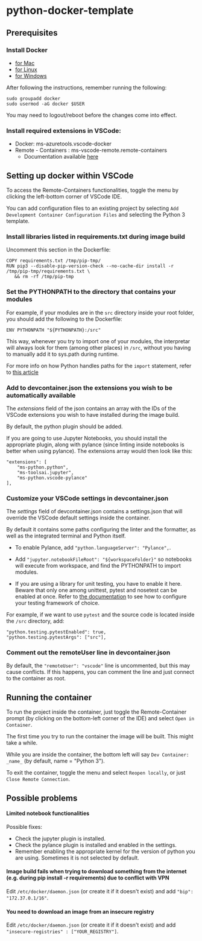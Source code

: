# python-docker-template


## Prerequisites

### Install Docker

- [for Mac](https://docs.docker.com/docker-for-mac/install/)
- [for Linux](https://docs.docker.com/install/linux/docker-ce/ubuntu/)
- [for Windows](https://docs.docker.com/docker-for-windows/install/)

After following the instructions, remember running the following:
```
sudo groupadd docker
sudo usermod -aG docker $USER
```
You may need to logout/reboot before the changes come into effect.


### Install required extensions in VSCode:

- Docker: ms-azuretools.vscode-docker
- Remote - Containers : ms-vscode-remote.remote-containers
  - Documentation available [here](https://code.visualstudio.com/docs/remote/containers)


## Setting up docker within VSCode

To access the Remote-Containers functionalities, toggle the menu by clicking the left-bottom corner of VSCode IDE.

You can add configuration files to an existing project by selecting `Add Development Container Configuration Files` and selecting the Python 3 template.

### Install libraries listed in requirements.txt during image build
Uncomment this section in the Dockerfile:
```
COPY requirements.txt /tmp/pip-tmp/
RUN pip3 --disable-pip-version-check --no-cache-dir install -r /tmp/pip-tmp/requirements.txt \
   && rm -rf /tmp/pip-tmp
```

### Set the PYTHONPATH to the directory that contains your modules
For example, if your modules are in the `src` directory inside your root folder, you should add the following to the Dockerfile:
```
ENV PYTHONPATH "${PYTHONPATH}:/src"
```
This way, whenever you try to import one of your modules, the interpretar will always look for them (among other places) in `/src`, without you having to manually add it to sys.path during runtime.

For more info on how Python handles paths for the `import` statement, refer to [this article](https://www.devdungeon.com/content/python-import-syspath-and-pythonpath-tutorial#toc-5)


### Add to devcontainer.json the extensions you wish to be automatically available
The _extensions_ field of the json contains an array with the IDs of the VSCode extensions you wish to have installed during the image build.

By default, the python plugin should be added.

If you are going to use Jupyter Notebooks, you should install the appropriate plugin, along with pylance (since linting inside notebooks is better when using pylance). The extensions array would then look like this:
```
"extensions": [
	"ms-python.python",
	"ms-toolsai.jupyter",
	"ms-python.vscode-pylance"
],
```

### Customize your VSCode settings in devcontainer.json
The _settings_ field of devcontainer.json contains a settings.json that will override the VSCode default settings inside the container.

By default it contains some paths configuring the linter and the formatter, as well as the integrated terminal and Python itself.

- To enable Pylance, add `"python.languageServer": "Pylance",`.

- Add `"jupyter.notebookFileRoot": "${workspaceFolder}"` so notebooks will execute from workspace, and find the PYTHONPATH to import modules.

- If you are using a library for unit testing, you have to enable it here. Beware that only one among unittest, pytest and nosetest can be enabled at once. Refer to [the documentation](https://code.visualstudio.com/docs/python/testing#_test-configuration-settings) to see how to configure your testing framework of choice.

For example, if we want to use `pytest` and the source code is located inside the `/src` directory, add:
```
"python.testing.pytestEnabled": true,
"python.testing.pytestArgs": ["src"],
```


### Comment out the remoteUser line in devcontainer.json
By default, the `"remoteUser": "vscode"` line is uncommented, but this may cause conflicts. If this happens, you can comment the line and just connect to the container as root.



## Running the container
To run the project inside the container, just toggle the Remote-Container prompt (by clicking on the bottom-left corner of the IDE) and select `Open in Container`.

The first time you try to run the container the image will be built. This might take a while.

While you are inside the container, the bottom left will say `Dev Container: _name_` (by default, name = "Python 3").

To exit the container, toggle the menu and select `Reopen locally`, or just `Close Remote Connection`.


## Possible problems

#### **Limited notebook functionalities**
Possible fixes:
- Check the jupyter plugin is installed.
- Check the pylance plugin is installed and enabled in the settings.
- Remember enabling the appropriate kernel for the version of python you are using. Sometimes it is not selected by default.

#### **Image build fails when trying to download something from the internet (e.g. during pip install -r requirements) due to conflict with VPN**
Edit `/etc/docker/daemon.json` (or create it if it doesn't exist) and add `"bip": "172.37.0.1/16"`.

#### **You need to download an image from an insecure registry**
Edit `/etc/docker/daemon.json` (or create it if it doesn't exist) and add `"insecure-registries" : ["YOUR_REGISTRY"]`.
